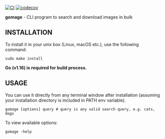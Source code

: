 [![CI](https://github.com/mzbaulhaque/gomage/actions/workflows/ci.yml/badge.svg?branch=master)](https://github.com/mzbaulhaque/gomage/actions/workflows/ci.yml)
[![codecov](https://codecov.io/gh/mzbaulhaque/gomage/branch/master/graph/badge.svg)](https://codecov.io/gh/mzbaulhaque/gomage)

**gomage** - CLI program to search and download images in bulk

## INSTALLATION

To install it in your unix box (Linux, macOS etc.), use the following command:

```shell
sudo make install
```

**Go (v1.16) is required for build process.**

## USAGE

You can use it directly from any terminal window after installation (assuming your installation directory is included in PATH env variable).

```shell
gomage [options] query # query is any valid search query, e.g. cats, dogs
```

To view available options:
```shell
gomage -help
```
